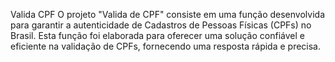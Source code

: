 Valida CPF
O projeto "Valida de CPF" consiste em uma função desenvolvida para garantir a autenticidade de Cadastros de Pessoas Físicas (CPFs) no Brasil. Esta função foi elaborada para oferecer uma solução confiável e eficiente na validação de CPFs, fornecendo uma resposta rápida e precisa.
